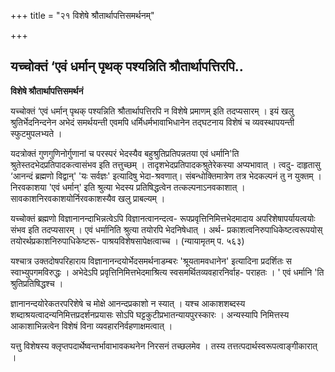 +++
title = "२१ विशेषे श्रौतार्थापत्तिसमर्थनम्"

+++


## यच्चोक्तं ‘एवं धर्मान् पृथक् पश्यन्निति श्रौतार्थापत्तिरपि..

**विशेषे श्रौतार्थापत्तिसमर्थनं**

यच्चोक्तं ‘एवं धर्मान् पृथक् पश्यन्निति श्रौतार्थापत्तिरपि न विशेषे प्रमाणम् इति तदप्यसारम् । इयं खलु श्रुतिर्भेदनिन्दनेन अभेदं समर्थयन्ती एवमपि धर्मिधर्मभावाभिधानेन तद्घटनाय विशेषं च व्यवस्थापयन्ती स्फुटमुपलभ्यते ।

यदत्रोक्तं गुणगुणिनोर्गुणानां च परस्परं भेदस्यैव बहुश्रुतिप्रतिपन्नतया एवं धर्मानि'ति श्रुतेस्तदभेदप्रतिपादकत्वासंभव इति तत्तुच्छम् । तादृशभेदप्रतिपादकश्रुतेरेकस्या अप्यभावात् । त्वदु- दाहृतासु ‘आनन्दं ब्रह्मणो विद्वान्' 'यः सर्वज्ञः' इत्यादिषु भेदा-श्रवणात्। संबन्धोक्तिमात्रेण तत्र भेदकल्पनं तु न युक्तम् । निरवकाशया 'एवं धर्मान्' इति श्रुत्या भेदस्य प्रतिषिद्धत्वेन तत्कल्पनाऽनवकाशात् । सावकाशनिरवकाशयोर्निरवकाशस्यैव खलु प्राबल्यम् ।

यच्चोक्तं ब्रह्मणो विज्ञानानन्दाभिन्नत्वेऽपि विज्ञानत्वानन्दत्व- रूपप्रवृत्तिनिमित्तभेदमादाय अपरिशेषापर्यायत्वयोः संभव इति तदप्यसारम् । एवं धर्मानिति श्रुत्या तयोरपि भेदनिषेधात् । अर्थ- प्रकाशत्वनिरुपाधिकेष्टत्वरूपयोस् तयोरर्थप्रकाशनिरुपाधिकेष्टरू- पाश्रयविशेषसापेक्षत्वाच्च । (न्यायामृतम् प. ५६३)

यश्चात्र उक्तदोषपरिहाराय विज्ञानानन्दयोर्भेदसमर्थनाडम्बरः 'श्रूयतामवधानेन' इत्यादिना प्रदर्शितः स स्वाभ्युपगमविरुद्धः । अभेदेऽपि प्रवृत्तिनिमित्तभेदमाश्रित्य स्वसमर्थितव्यवहारनिर्वाह- पराहतः । ' एवं धर्मानि 'ति श्रुतिप्रतिषिद्धश्च ।

ज्ञानानन्दयोरेकतरपरिशेषे च मोक्षे आनन्दप्रकाशो न स्यात् । यश्च आकाशशब्दस्य शब्दाश्रयत्वादन्यनिमित्तप्रदर्शनप्रयासः सोऽपि घट्टकुटीप्रभातन्यायपुरस्कारः । अन्यस्यापि निमित्तस्य आकाशाभिन्नत्वेन विशेषं विना व्यवहारनिर्वहणाक्षमत्वात् ।

यत्तु विशेषस्य क्लृप्तपदार्थेष्वन्तर्भावाभावकथनेन निरसनं तच्छलमेव । तस्य तत्तत्पदार्थस्वरूपत्वाङ्गीकारात् ।

